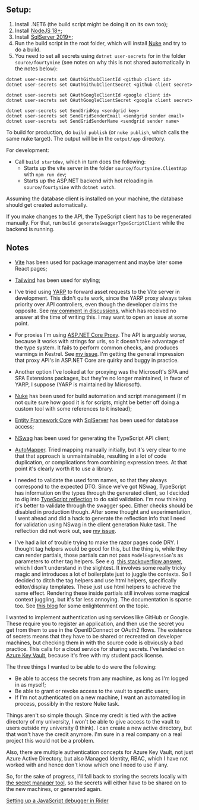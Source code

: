 ﻿## Setup:


1. Install .NET6 (the build script might be doing it on its own too);
2. Install [NodeJS 18+](https://nodejs.org/en/);
3. Install [SqlServer 2019+](https://www.microsoft.com/en-us/sql-server/sql-server-downloads);
4. Run the build script in the root folder, which will install [Nuke](https://nuke.build/) and try to do a build.
5. You need to set all secrets using `dotnet user-secrets` for in the folder `source/fourtynine` (see notes on why this is not shared automatically in the notes below):
  ```
  dotnet user-secrets set OAuthGithubClientId <github client id>
  dotnet user-secrets set OAuthGithubClientSecret <github client secret>
  
  dotnet user-secrets set OAuthGoogleClientId <google client id>
  dotnet user-secrets set OAuthGoogleClientSecret <google client secret>
  
  dotnet user-secrets set SendGridKey <sendgrid key>
  dotnet user-secrets set SendGridSenderEmail <sendgrid sender email>
  dotnet user-secrets set SendGridSenderName <sendgrid sender name>
  ```

To build for production, do `build publish` (or `nuke publish`, which calls the same nuke target).
The output will be in the `output/app` directory.

For development:
- Call `build startdev`, which in turn does the following:
    - Starts up the vite server in the folder `source/fourtynine.ClientApp` with `npm run dev`;
    - Starts up the ASP.NET backend with hot reloading in `source/fourtynine` with `dotnet watch`.

Assuming the database client is installed on your machine, the database should get created automatically.

If you make changes to the API, the TypeScript client has to be regenerated manually. For that, run `build generateSwaggerTypeScriptClient` while the backend is running.

## Notes

- [Vite](https://vitejs.dev/) has been used for package management and maybe later some React pages;

- [Tailwind](https://tailwindcss.com/) has been used for styling;

- I've tried using [YARP](https://microsoft.github.io/reverse-proxy/index.html) to forward asset requests to the Vite server in development.
This didn't quite work, since the YARP proxy always takes priority over API controllers, even though the developer claims the opposite.
See [my comment in discussions](https://github.com/microsoft/reverse-proxy/discussions/792#discussioncomment-4119355), which has received no answer at the time of writing this.
I may want to open an issue at some point.

- For proxies I'm using [ASP.NET Core Proxy](https://github.com/twitchax/AspNetCore.Proxy).
The API is arguably worse, because it works with strings for uris, so it doesn't take advantage of the type system.
It fails to perform common checks, and produces warnings in Kestrel. See [my issue](https://github.com/twitchax/AspNetCore.Proxy/issues/101).
I'm getting the general impression that proxy API's in ASP.NET Core are quirky and buggy in practice.

- Another option I've looked at for proxying was the Microsoft's SPA and SPA Extensions packages, but they're no longer maintained, in favor of YARP, I suppose (YARP is maintained by Microsoft).

- [Nuke](https://nuke.build/) has been used for build automation and script management (I'm not quite sure how good it is for scripts, might be better off doing a custom tool with some references to it instead);

- [Entity Framework Core](https://docs.microsoft.com/en-us/ef/core/) with [SqlServer](https://docs.microsoft.com/en-us/ef/core/providers/sql-server/?tabs=dotnet-core-cli) has been used for database access;

- [NSwag](https://github.com/RicoSuter/NSwag) has been used for generating the TypeScript API client;

- [AutoMapper](https://automapper.org/).
Tried mapping manually initially, but it's very clear to me that that approach is unmaintainable, resulting in a lot of code duplication, or complications from combining expression trees.
At that point it's clearly worth it to use a library.

- I needed to validate the used form names, so that they always correspond to the expected DTO.
Since we've got NSwag, TypeScript has information on the types through the generated client, so I decided to dig into [TypeScript reflection](https://github.com/Hookyns/tst-reflect) to do said validation.
I'm now thinking it's better to validate through the swagger spec.
Either checks should be disabled in production though.
After some thought and experimentation, I went ahead and did a hack to generate the reflection info that I need for validation using NSwag in the client generation Nuke task. The reflection did not work out, see [my issue](https://github.com/Hookyns/tst-reflect/issues/83).

- I've had a lot of trouble trying to make the razor pages code DRY.
I thought tag helpers would be good for this, but the thing is, while they can render partials, those partials can not pass `ModelExpression`'s as parameters to other tag helpers.
See e.g. [this stackoverflow answer](https://stackoverflow.com/a/55474543/9731532), which I don't understand in the slightest.
It involves some really tricky magic and introduces a lot of boilerplate just to juggle the contexts.
So I decided to ditch the tag helpers and use html helpers, specifically editor/display templates. These just use html helpers to achieve the same effect. Rendering these inside partials still involves some magical context juggling, but it's far less annoying. The documentation is sparse too.
See [this blog](https://cpratt.co/displaytemplates-and-editortemplates-for-fun-and-profit/) for some enlightenment on the topic.

I wanted to implement authentication using services like GitHub or Google.
These require you to register an application, and then use the secret you get from them to use in the OpenIDConnect or OAuth2 flows.
The existence of secrets means that they have to be shared or recreated on developer machines, but checking them in with the source code is obviously a bad practice.
This calls for a cloud service for sharing secrets.
I've landed on [Azure Key Vault](https://azure.microsoft.com/en-us/services/key-vault/), because it's free with my student pack license.

The three things I wanted to be able to do were the following:
- Be able to access the secrets from any machine, as long as I'm logged in as myself;
- Be able to grant or revoke access to the vault to specific users;
- If I'm not authenticated on a new machine, I want an automated log in process, possibly in the restore Nuke task.

Things aren't so simple though.
Since my credit is tied with the active directory of my university, I won't be able to give access to the vault to users outside my university (I think).
I can create a new active directory, but that won't have the credit anymore.
I'm sure in a real company on a real project this would not be a problem.

Also, there are multiple authentication concepts for Azure Key Vault, not just Azure Active Directory, but also Managed Identity, RBAC, which I have not worked with and hence don't know which one I need to use if any.

So, for the sake of progress, I'll fall back to storing the secrets locally with [the secret manager tool](https://learn.microsoft.com/en-us/aspnet/core/security/app-secrets?view=aspnetcore-7.0&tabs=windows#how-the-secret-manager-tool-works), so the secrets will either have to be shared on to the new machines, or generated again.

[Setting up a JavaScript debugger in Rider](https://www.enkelmedia.se/blogg/2021/8/31/debugging-javascript-and-typescript-with-jetbrains-rider/) 